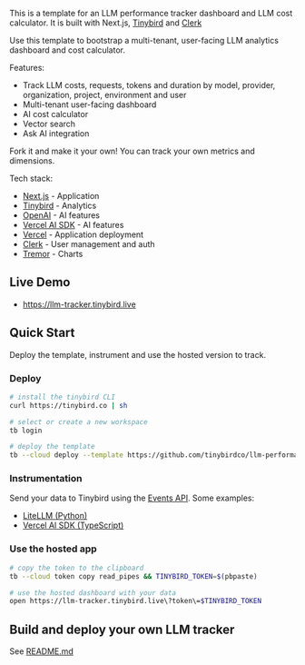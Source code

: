 This is a template for an LLM performance tracker dashboard and LLM cost calculator. It is built with Next.js, [Tinybird](https://tinybird.co) and [Clerk](https://clerk.com)

Use this template to bootstrap a multi-tenant, user-facing LLM analytics dashboard and cost calculator.

Features:

- Track LLM costs, requests, tokens and duration by model, provider, organization, project, environment and user
- Multi-tenant user-facing dashboard
- AI cost calculator
- Vector search
- Ask AI integration

Fork it and make it your own! You can track your own metrics and dimensions.

Tech stack:

- [Next.js](https://nextjs.org/) - Application
- [Tinybird](https://tinybird.co) - Analytics
- [OpenAI](https://openai.com/) - AI features
- [Vercel AI SDK](https://sdk.vercel.ai/docs/introduction) - AI features
- [Vercel](https://sdk.vercel.ai/docs/introduction) - Application deployment
- [Clerk](https://clerk.com/) - User management and auth
- [Tremor](https://tremor.so/) - Charts

## Live Demo

- https://llm-tracker.tinybird.live

## Quick Start

Deploy the template, instrument and use the hosted version to track.

### Deploy

```bash
# install the tinybird CLI
curl https://tinybird.co | sh

# select or create a new workspace
tb login

# deploy the template
tb --cloud deploy --template https://github.com/tinybirdco/llm-performance-tracker/tree/main/tinybird
```

### Instrumentation

Send your data to Tinybird using the [Events API](https://www.tinybird.co/docs/get-data-in/ingest-apis/events-api). Some examples:

- [LiteLLM (Python)](https://www.tinybird.co/docs/get-data-in/guides/ingest-litellm)
- [Vercel AI SDK (TypeScript)](https://www.tinybird.co/docs/get-data-in/guides/ingest-vercel-ai-sdk)

### Use the hosted app

```bash
# copy the token to the clipboard
tb --cloud token copy read_pipes && TINYBIRD_TOKEN=$(pbpaste)

# use the hosted dashboard with your data
open https://llm-tracker.tinybird.live\?token\=$TINYBIRD_TOKEN
```

## Build and deploy your own LLM tracker

See [README.md](https://github.com/tinybirdco/llm-performance-tracker?tab=readme-ov-file#build-and-deploy-your-own-llm-tracker)